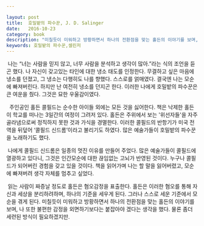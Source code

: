 ```yaml
---

layout: post
title:  호밀밭의 파수꾼, J. D. Salinger
date:   2016-10-23
category: book
description: "미칠듯이 미워하고 방황하면서 하나의 전환점을 맞는 홀든의 이야기를 보며, 나 또한 불편한 감정을 외면하기보다는 붙잡아야 겠다는 생각을 했다."
keywords: 호밀밭의 파수꾼,셀린저
---
```


&nbsp;나는 “너는 사람을 믿지 않고, 너무 사람을 분석하고 생각이 많아.”라는 식의 조언을 듣곤 했다. 나 자신이 갖고있는 타인에 대한 냉소 태도를 인정한다. 무결하고 싶은 마음에 냉소를 던졌고, 그 냉소는 다행히도 나를 향했다. 스스로를 얽매였다. 결국엔 나는 모순에 빠져버린다. 하지만 난 여전히 냉소를 던지곤 한다. 이러한 나에게 호밀밭의 파수꾼은 큰 여운을 줬다. 그것은 묘한 우울감이였다.

&nbsp; 주인공인 홀든 콜필드는 순수한 아이들 외에는 모든 것을 싫어한다. 책은 낙제한 홀든이 학교를 떠나는 3일간의 여정이 그려저 있다. 홀든은 주위에서 보는 '위선자들'을 자주 골라냄으로써 정직하지 못한 것과 가식을 경멸한다. 이러한 콜필드의 반항기가 미국 전역을 뒤덮어 ‘콜필드 신드롬’이라고 불리기도 하였다. 많은 예술가들이 호밀밭의 파수꾼을 노래하기도 했다.

&nbsp;나에게 콜필드 신드롬은 일종의 멋진 이유를 만들어 주었다. 많은 예술가들이 콜필드에 열광하고 있다니, 그것은 인간모순에 대한 끊임없는 고뇌가 반영된 것이다. 누구나 콜필드가 되어버린 경험을 갖고 있을 것이다. 책을 읽어가며 나는 할 말을 잃어버렸고, 모순에 빠져버려 생각 자체를 멈추고 싶었다.

&nbsp;읽는 사람이 짜증날 정도로 홀든은 혐오감정을 표출한다. 홀든은 이러한 혐오를 통해 자신과 세상을 분리하려하며, 하나의 기준을 세우게 된다. 그러나 스스로 세운 기준에서 모순을 겪게 된다. 미칠듯이 미워하고 방황하면서 하나의 전환점을 맞는 홀든의 이야기를 보며, 나 또한 불편한 감정을 외면하기보다는 붙잡아야 겠다는 생각을 했다. 물론 좀더 세련된 방식이 필요하겠지만.

